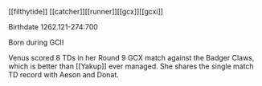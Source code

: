 [[filthytide]] [[catcher]][[runner]][[gcx]][[gcxi]]

Birthdate 1262.121-274:700 

Born during GCII

Venus scored 8 TDs in her Round 9 GCX match against the Badger Claws, which is better than [[Yakup]] ever managed. She shares the single match TD record with Aeson and Donat.
